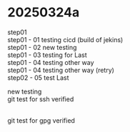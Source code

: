 # 20250324a

step01
<br>
step01 - 01 testing cicd (build of jekins)
<br>
step01 - 02 new testing
<br>
step01 - 03 testing for Last
<br>
step01 - 04 testing other way
<br>
step01 - 04 testing other way (retry)
<br>
step02 - 05 test Last
<br>



new testing
<br>
git test for ssh verified

<br>
git test for gpg verified
